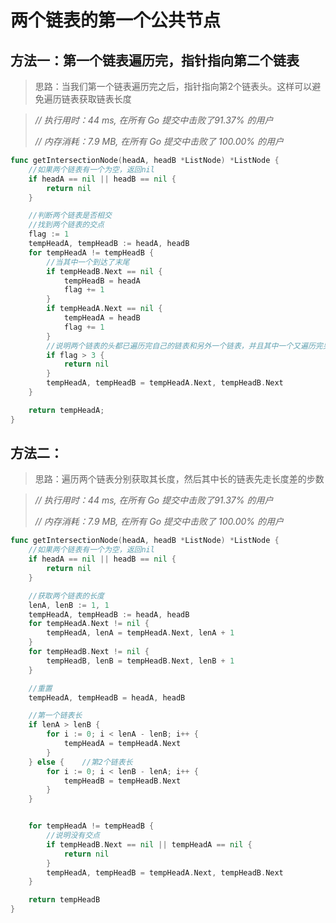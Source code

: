 # 两个链表的第一个公共节点



## 方法一：第一个链表遍历完，指针指向第二个链表



>  思路：当我们第一个链表遍历完之后，指针指向第2个链表头。这样可以避免遍历链表获取链表长度



> *// 执行用时：44 ms, 在所有 Go 提交中击败了91.37% 的用户*
>
> *// 内存消耗：7.9 MB, 在所有 Go 提交中击败了 100.00% 的用户*

```go
func getIntersectionNode(headA, headB *ListNode) *ListNode {
	//如果两个链表有一个为空，返回nil
    if headA == nil || headB == nil {
		return nil
	}

	//判断两个链表是否相交
	//找到两个链表的交点
	flag := 1
    tempHeadA, tempHeadB := headA, headB
	for tempHeadA != tempHeadB {
		//当其中一个到达了末尾
		if tempHeadB.Next == nil {
			tempHeadB = headA
			flag += 1
		}
		if tempHeadA.Next == nil {
			tempHeadA = headB
			flag += 1
		}
		//说明两个链表的头都已遍历完自己的链表和另外一个链表，并且其中一个又遍历完另一个链表
		if flag > 3 {
			return nil
		}
        tempHeadA, tempHeadB = tempHeadA.Next, tempHeadB.Next
	}

	return tempHeadA;
}
```





## 方法二：



> 思路：遍历两个链表分别获取其长度，然后其中长的链表先走长度差的步数



> *// 执行用时：44 ms, 在所有 Go 提交中击败了91.37% 的用户*
>
> *// 内存消耗：7.9 MB, 在所有 Go 提交中击败了 100.00% 的用户*

```go
func getIntersectionNode(headA, headB *ListNode) *ListNode {
	//如果两个链表有一个为空，返回nil
	if headA == nil || headB == nil {
		return nil
	}

	//获取两个链表的长度
	lenA, lenB := 1, 1
	tempHeadA, tempHeadB := headA, headB
	for tempHeadA.Next != nil {
		tempHeadA, lenA = tempHeadA.Next, lenA + 1
	}
	for tempHeadB.Next != nil {
		tempHeadB, lenB = tempHeadB.Next, lenB + 1
	}

	//重置
	tempHeadA, tempHeadB = headA, headB

	//第一个链表长
	if lenA > lenB {
		for i := 0; i < lenA - lenB; i++ {
			tempHeadA = tempHeadA.Next
		}
	} else {	//第2个链表长
		for i := 0; i < lenB - lenA; i++ {
			tempHeadB = tempHeadB.Next
		}
	}


	for tempHeadA != tempHeadB {
		//说明没有交点
		if tempHeadB.Next == nil || tempHeadA == nil {
			return nil
		}
		tempHeadA, tempHeadB = tempHeadA.Next, tempHeadB.Next
	}

	return tempHeadB
}
```

